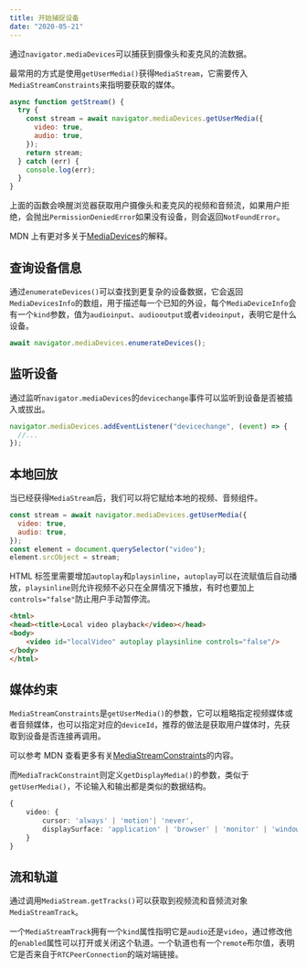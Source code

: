 ```yaml
---
title: 开始捕捉设备
date: "2020-05-21"
---
```


通过`navigator.mediaDevices`可以捕获到摄像头和麦克风的流数据。

最常用的方式是使用`getUserMedia()`获得`MediaStream`，它需要传入`MediaStreamConstraints`来指明要获取的媒体。

```js
async function getStream() {
  try {
    const stream = await navigator.mediaDevices.getUserMedia({
      video: true,
      audio: true,
    });
    return stream;
  } catch (err) {
    console.log(err);
  }
}
```

上面的函数会唤醒浏览器获取用户摄像头和麦克风的视频和音频流，如果用户拒绝，会抛出`PermissionDeniedError`如果没有设备，则会返回`NotFoundError`。

MDN 上有更对多关于[MediaDevices](https://developer.mozilla.org/en-US/docs/Web/API/MediaDevices)的解释。

## 查询设备信息

通过`enumerateDevices()`可以查找到更复杂的设备数据，它会返回`MediaDevicesInfo`的数组，用于描述每一个已知的外设，每个`MediaDeviceInfo`会有一个`kind`参数，值为`audioinput`、`audiooutput`或者`videoinput`，表明它是什么设备。

```js
await navigator.mediaDevices.enumerateDevices();
```

## 监听设备

通过监听`navigator.mediaDevices`的`devicechange`事件可以监听到设备是否被插入或拔出。

```js
navigator.mediaDevices.addEventListener("devicechange", (event) => {
  //...
});
```

## 本地回放

当已经获得`MediaStream`后，我们可以将它赋给本地的视频、音频组件。

```js
const stream = await navigator.mediaDevices.getUserMedia({
  video: true,
  audio: true,
});
const element = document.querySelector("video");
element.srcObject = stream;
```

HTML 标签里需要增加`autoplay`和`playsinline`，`autoplay`可以在流赋值后自动播放，`playsinline`则允许视频不必只在全屏情况下播放，有时也要加上`controls="false"`防止用户手动暂停流。

```html
<html>
<head><title>Local video playback</video></head>
<body>
    <video id="localVideo" autoplay playsinline controls="false"/>
</body>
</html>
```

## 媒体约束

`MediaStreamConstraints`是`getUserMedia()`的参数，它可以粗略指定视频媒体或者音频媒体，也可以指定对应的`deviceId`，推荐的做法是获取用户媒体时，先获取到设备是否连接再调用。

可以参考 MDN 查看更多有关[MediaStreamConstraints](https://developer.mozilla.org/en-US/docs/Web/API/MediaStreamConstraints)的内容。

而`MediaTrackConstraint`则定义`getDisplayMedia()`的参数，类似于`getUserMedia()`，不论输入和输出都是类似的数据结构。

```ts
{
    video: {
        cursor: 'always' | 'motion'| 'never',
        displaySurface: 'application' | 'browser' | 'monitor' | 'window'
    }
}
```

## 流和轨道

通过调用`MediaStream.getTracks()`可以获取到视频流和音频流对象`MediaStreamTrack`。

一个`MediaStreamTrack`拥有一个`kind`属性指明它是`audio`还是`video`，通过修改他的`enabled`属性可以打开或关闭这个轨道。一个轨道也有一个`remote`布尔值，表明它是否来自于`RTCPeerConnection`的端对端链接。
